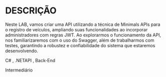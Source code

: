 # DESCRIÇÃO
Neste LAB, vamos criar uma API utilizando a técnica de Minimals APIs para o registro de veículos, ampliando
suas funcionalidades ao incorporar administradores com regras JWT. Ao explorarmos o funcionamento da API, nos 
familiarizaremos com o uso do Swagger, além de trabalharmos com testes, garantindo a robustez e confiabilidade
do sistema que estaremos desenvolvendo.

C# , .NETAPI , Back-End

Intermediário
